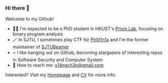 ### Hi there 👋

<!--
**cascades-sjtu/cascades-sjtu** is a ✨ _special_ ✨ repository because its `README.md` (this file) appears on your GitHub profile.

Here are some ideas to get you started:

- 🔭 I’m currently working on ...
- 🌱 I’m currently learning ...
- 👯 I’m looking to collaborate on ...
- 🤔 I’m looking for help with ...
- 💬 Ask me about ...
- 📫 How to reach me: ...
- 😄 Pronouns: ...
- ⚡ Fun fact: ...
-->
Welcome to my Github!
- 👨‍🎓 I'm expected to be a PhD student in HKUST's [Prism Lab](https://cse.hkust.edu.hk/~charlesz/), focusing on binary program analysis
- 🪄 In SJTU, I sometimes play CTF for [Ph0t1n1a](https://ctftime.org/team/55197/) and I'm the former maintainer of [SJTUBeamer](https://github.com/sjtug/SJTUBeamer)
- ⭐ I like hanging out on Github, becoming stargazers of interesting repos in Software Security and Computer System
- 📧 How to reach me: x14ngch3n@gmail.com

Interested? Visit my [Homepage](https://xiangchen.xyz) and [CV](https://x14ngch3n.github.io/assets/pdfs/CV.pdf) for more info.

<!-- ![Anurag's GitHub stats](https://github-readme-stats.vercel.app/api?username=cascades-sjtu&show_icons=true&theme=radical) -->
